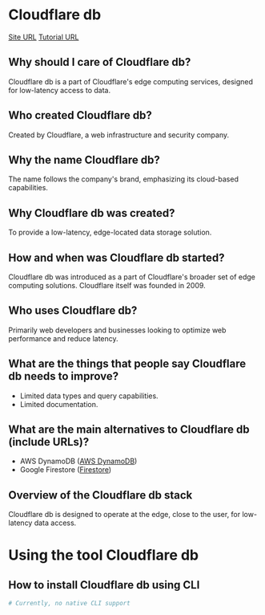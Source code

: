 # Cloudflare db

[Site URL](https://www.cloudflare.com/)
[Tutorial URL](https://developers.cloudflare.com/db/)

## Why should I care of Cloudflare db?

Cloudflare db is a part of Cloudflare's edge computing services, designed for low-latency access to data.

## Who created Cloudflare db?

Created by Cloudflare, a web infrastructure and security company.

## Why the name Cloudflare db?

The name follows the company's brand, emphasizing its cloud-based capabilities.

## Why Cloudflare db was created?

To provide a low-latency, edge-located data storage solution.

## How and when was Cloudflare db started?

Cloudflare db was introduced as a part of Cloudflare's broader set of edge computing solutions. Cloudflare itself was founded in 2009.

## Who uses Cloudflare db?

Primarily web developers and businesses looking to optimize web performance and reduce latency.

## What are the things that people say Cloudflare db needs to improve?

- Limited data types and query capabilities.
- Limited documentation.

## What are the main alternatives to Cloudflare db (include URLs)?

- AWS DynamoDB ([AWS DynamoDB](https://aws.amazon.com/dynamodb/))
- Google Firestore ([Firestore](https://firebase.google.com/products/firestore))

## Overview of the Cloudflare db stack

Cloudflare db is designed to operate at the edge, close to the user, for low-latency data access.

# Using the tool Cloudflare db

## How to install Cloudflare db using CLI

```powershell
# Currently, no native CLI support
